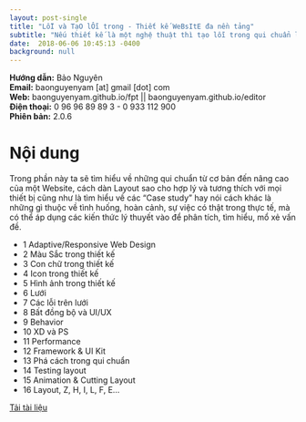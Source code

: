 ```yaml
---
layout: post-single
title: "LỗI và TạO lỖi trong - Thiết kế WeBsItE đa nền tảng"
subtitle: "Nếu thiết kế là một nghệ thuật thì tạo lỗi trong qui chuẩn là một thủ thuật"
date:  2018-06-06 10:45:13 -0400
background: null 
---
```


**Hướng dẫn:** Bảo Nguyên<br/>
**Email:** baonguyenyam [at] gmail [dot] com<br/>
**Web:** baonguyenyam.github.io/fpt || baonguyenyam.github.io/editor<br/>
**Điện thoại:** 0 96 96 89 89 3 - 0 933 112 900  <br/>
**Phiên bản:** 2.0.6<br/>

# Nội dung

Trong phần này ta sẽ tìm hiểu về những qui chuẩn từ cơ bản đến nâng cao của một Website, cách dàn Layout sao cho hợp lý và tương thích với mọi thiết bị cũng như là tìm hiểu về các “Case study” hay nói cách khác là những gì thuộc về tình huống, hoàn cảnh, sự việc có thật trong thực tế, mà có thể áp dụng các kiến thức lý thuyết vào để phân tích, tìm hiểu, mổ xẻ vấn đề.

* 1 Adaptive/Responsive Web Design 
* 2 Màu Sắc trong thiết kế
* 3 Con chữ trong thiết kế 
* 4 Icon trong thiết kế
* 5 Hình ảnh trong thiết kế 
* 6 Lưới 
* 7 Các lỗi trên lưới
* 8 Bất đồng bộ và UI/UX
* 9 Behavior
* 10 XD và PS
* 11 Performance
* 12 Framework & UI Kit
* 13 Phá cách trong qui chuẩn
* 14 Testing layout 
* 15 Animation & Cutting Layout
* 16 Layout, Z, H, I, L, F, E…

[Tải tài liệu](https://drive.google.com/file/d/1EOjtQPVYcblLcDezXx3nzKf8Ks_ESHUg/view?usp=sharing)